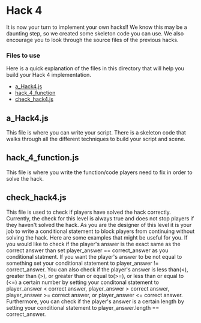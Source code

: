 # Hack 4
It is now your turn to implement your own hacks!! We know this may be a daunting step, so we created some skeleton code you can use. We also encourage you to look through the source files of the previous hacks.

### Files to use

Here is a quick explanation of the files in this directory that will help you build your Hack 4 implementation.

- [a_Hack4.js](#a_Hack4.js)
- [hack_4_function](#hack_4_function)
- [check_hack4.js](#check_hack4.js)



## a_Hack4.js
This file is where you can write your script. There is a skeleton code that walks through all the different techniques to build your script and scene.

## hack_4_function.js
This file is where you write the function/code players need to fix in order to solve the hack.
## check_hack4.js
This file is used to check if players have solved the hack correctly. Currently, the check for this level is always true and does not stop players if they haven't solved the 
hack. As you are the designer of this level it is your job to write a conditional statement to block players from continuing 
without solving the hack. Here are some examples that might be useful for you. If you would like to check if the player's answer is the exact same as the correct answer than set player_answer == correct_answer as you conditional statment. If you want the player's 
answer to be not equal to something set your conditional statement to player_answer != correct_answer. You can also check if the player's answer is less than(<), greater than (>), or greater than or equal to(>=), or less than or equal to (<=) a certain number by setting your conditonal statement to player_answer < correct answer, player_answer > correct answer, player_answer >= correct answer, or player_answer <= correct answer. Furthermore, you can check if the player's answer is a certain length by setting your conditional statement to  player_answer.length == correct_answer.





